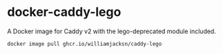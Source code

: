 # docker-caddy-lego

A Docker image for Caddy v2 with the lego-deprecated module included.

    docker image pull ghcr.io/williamjacksn/caddy-lego
